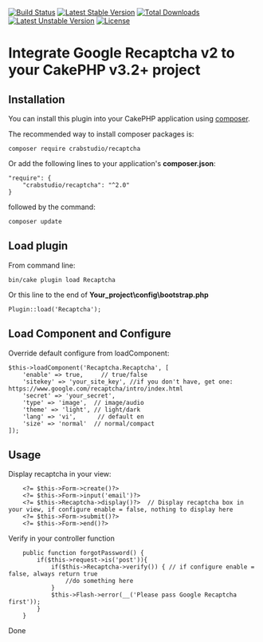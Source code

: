 [![Build Status](https://travis-ci.org/crabstudio/Recaptcha.svg?branch=master)](https://travis-ci.org/crabstudio/Recaptcha) [![Latest Stable Version](https://poser.pugx.org/crabstudio/recaptcha/v/stable)](https://packagist.org/packages/crabstudio/recaptcha) [![Total Downloads](https://poser.pugx.org/crabstudio/recaptcha/downloads)](https://packagist.org/packages/crabstudio/recaptcha) [![Latest Unstable Version](https://poser.pugx.org/crabstudio/recaptcha/v/unstable)](https://packagist.org/packages/crabstudio/recaptcha) [![License](https://poser.pugx.org/crabstudio/recaptcha/license)](https://packagist.org/packages/crabstudio/recaptcha)
# Integrate Google Recaptcha v2 to your CakePHP v3.2+ project

## Installation

You can install this plugin into your CakePHP application using [composer](http://getcomposer.org).

The recommended way to install composer packages is:

```
composer require crabstudio/recaptcha
```
Or add the following lines to your application's **composer.json**:

```
"require": {
    "crabstudio/recaptcha": "^2.0"
}
```
followed by the command:

```
composer update
```

## Load plugin

From command line:
```
bin/cake plugin load Recaptcha
```

Or this line to the end of **Your_project\config\bootstrap.php**
```
Plugin::load('Recaptcha');
```

## Load Component and Configure

Override default configure from loadComponent:
```
$this->loadComponent('Recaptcha.Recaptcha', [
    'enable' => true,     // true/false
    'sitekey' => 'your_site_key', //if you don't have, get one: https://www.google.com/recaptcha/intro/index.html
    'secret' => 'your_secret',
    'type' => 'image',  // image/audio
    'theme' => 'light', // light/dark
    'lang' => 'vi',      // default en
    'size' => 'normal'  // normal/compact
]);
```

## Usage

Display recaptcha in your view:
```
    <?= $this->Form->create()?>
    <?= $this->Form->input('email')?>
    <?= $this->Recaptcha->display()?>  // Display recaptcha box in your view, if configure enable = false, nothing to display here
    <?= $this->Form->submit()?>
    <?= $this->Form->end()?>
```

Verify in your controller function
```
    public function forgotPassword() {
        if($this->request->is('post')){
            if($this->Recaptcha->verify()) { // if configure enable = false, always return true
                //do something here
            }
            $this->Flash->error(__('Please pass Google Recaptcha first'));
        }
    }
```

Done
